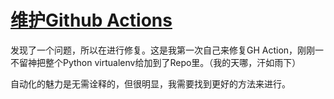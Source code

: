 # [维护Github Actions](https://github.com/gnimg/gitblog/issues/20)

发现了一个问题，所以在进行修复。这是我第一次自己来修复GH Action，刚刚一不留神把整个Python virtualenv给加到了Repo里。（我的天哪，汗如雨下）

自动化的魅力是无需诠释的，但很明显，我需要找到更好的方法来进行。